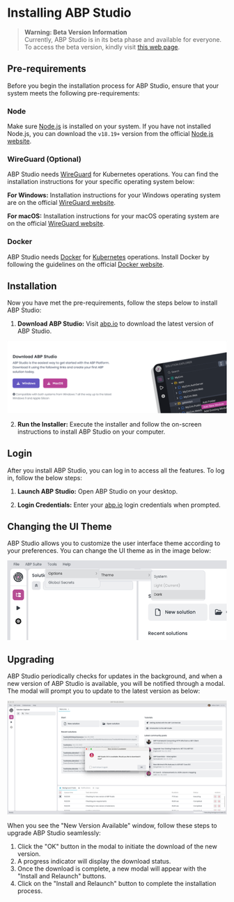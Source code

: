 # Installing ABP Studio

> **Warning: Beta Version Information**\
> Currently, ABP Studio is in its beta phase and available for everyone. To access the beta version, kindly visit [this web page](https://abp.io/studio).

## Pre-requirements

Before you begin the installation process for ABP Studio, ensure that your system meets the following pre-requirements:

### Node
Make sure [Node.js](https://nodejs.org/en) is installed on your system. If you have not installed Node.js, you can download the `v18.19+` version from the official [Node.js website](https://nodejs.org/en/download/prebuilt-installer).

### WireGuard (Optional) 
ABP Studio needs [WireGuard](https://www.wireguard.com/) for Kubernetes operations. You can find the installation instructions for your specific operating system below:

**For Windows:** 
Installation instructions for your Windows operating system are on the official [WireGuard website](https://www.wireguard.com/install/#windows-7-81-10-11-2008r2-2012r2-2016-2019-2022).

**For macOS:**
Installation instructions for your macOS operating system are on the official [WireGuard website](https://www.wireguard.com/install/#macos-homebrew-and-macports-basic-cli-homebrew-userspace-go-homebrew-tools-macports-userspace-go-macports-tools).

### Docker 
ABP Studio needs [Docker](https://www.docker.com/) for [Kubernetes](https://kubernetes.io/) operations. Install Docker by following the guidelines on the official [Docker website](https://docs.docker.com/get-docker/).

## Installation
Now you have met the pre-requirements, follow the steps below to install ABP Studio:

1. **Download ABP Studio:** Visit [abp.io](https://abp.io/studio) to download the latest version of ABP Studio.

[![abp-studio-download-page](./images/abp-studio-download-page.png)](https://abp.io/studio)

2. **Run the Installer:** Execute the installer and follow the on-screen instructions to install ABP Studio on your computer.

## Login
After you install ABP Studio, you can log in to access all the features. To log in, follow the below steps:

1. **Launch ABP Studio:** Open ABP Studio on your desktop.

2. **Login Credentials:** Enter your [abp.io](https://abp.io/) login credentials when prompted.

## Changing the UI Theme
ABP Studio allows you to customize the user interface theme according to your preferences. You can change the UI theme as in the image below:

![preference-theme-change](./images/preference-theme-change.png)

## Upgrading
ABP Studio periodically checks for updates in the background, and when a new version of ABP Studio is available, you will be notified through a modal. 
The modal will prompt you to update to the latest version as below:

![new-version-available-window](./images/new-version-available-window.png)

When you see the "New Version Available" window, follow these steps to upgrade ABP Studio seamlessly:

1. Click the "OK" button in the modal to initiate the download of the new version.
2. A progress indicator will display the download status.
3. Once the download is complete, a new modal will appear with the "Install and Relaunch" buttons.
4. Click on the "Install and Relaunch" button to complete the installation process.
